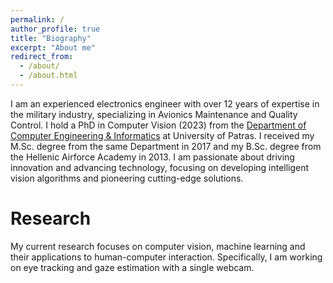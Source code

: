 ```yaml
---
permalink: /
author_profile: true
title: "Biography"
excerpt: "About me"
redirect_from: 
  - /about/
  - /about.html
---
```


I am an experienced electronics engineer with over 12 years of expertise in the military industry, specializing in Avionics Maintenance and Quality Control. I hold a PhD in Computer Vision (2023) from the [Department of Computer Engineering & Informatics](https://www.ceid.upatras.gr/en) at University of Patras. I received my M.Sc. degree from the same Department in 2017 and my B.Sc. degree from the Hellenic Airforce Academy in 2013. I am passionate about driving innovation and advancing technology, focusing on developing intelligent vision algorithms and pioneering cutting-edge solutions.  

Research
======
My current research focuses on computer vision, machine learning and their applications to human-computer interaction. Specifically, I am working on eye tracking and gaze estimation with a single webcam. 
